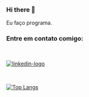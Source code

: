 ### Hi there 👋

Eu faço programa.


### Entre em contato comigo:
<br>

<a href = "https://www.linkedin.com/in/caio-henrique-cruz-da-silva-0136b027b/" target = "_blank"><img src = "https://img.shields.io/badge/LinkedIn-0077B5?style=for-the-badge&logo=linkedin&logoColor=white" alt = "linkedin-logo"></a>

<br>

[![Top Langs](https://github-readme-stats.vercel.app/api/top-langs/?username=ocaiohen)](https://github.com/anuraghazra/github-readme-stats)
<br>
